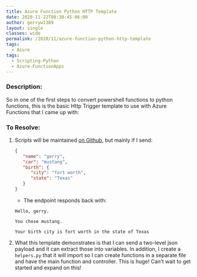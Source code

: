 ```yaml
---
title: Azure Function Python HTTP Template
date: 2020-11-22T08:30:45-06:00
author: gerryw1389
layout: single
classes: wide
permalink: /2020/11/azure-function-python-http-template
tags:
  - Azure
tags:
  - Scripting-Python
  - Azure-FunctionApps
---
```

<!--more-->

### Description:

So in one of the first steps to convert powershell functions to python functions, this is the basic Http Trigger template to use with Azure Functions that I came up with:

### To Resolve:

1. Scripts will be maintained [on Github](https://github.com/gerryw1389/python/tree/main/scripts/azure-function-template), but mainly if I send:

   ```json
   {
      "name": "gerry",
      "car": "mustang",
      "birth": {
         "city": "fort worth",
         "state": "Texas"
      }
   }
   ```

   - The endpoint responds back with:
  
   ```escape
   Hello, gerry.

   You chose mustang.

   Your birth city is fort worth in the state of Texas
   ```

2. What this template demonstrates is that I can send a two-level json payload and it can extract those into variables. In addition, I create a `helpers.py` that it will import so I can create functions in a separate file and have the main function and controller. This is huge! Can't wait to get started and expand on this!
